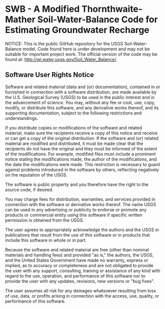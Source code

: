 SWB - A Modified Thornthwaite-Mather Soil-Water-Balance Code for Estimating Groundwater Recharge
================================================================================================

NOTICE: This is the public GitHub repository for the USGS Soil-Water-Balance model.
Code found here is under development and may not be suitable for
important project work. The official version of the code may be found at:
<http://wi.water.usgs.gov/Soil_Water_Balance/>.


Software User Rights Notice
----------------------------------

Software and related material (data and (or) documentation), contained in
 or furnished in connection with a software distribution, are made available
 by the U.S. Geological Survey (USGS) to be used in the public
 interest and in the advancement of science. You may, without any fee or cost,
 use, copy, modify, or distribute this software, and any derivative works thereof,
 and its supporting documentation, subject to the following restrictions and understandings.

If you distribute copies or modifications of the software and related material,
 make sure the recipients receive a copy of this notice and receive or can get
 a copy of the original distribution. If the software and (or) related material
 are modified and distributed, it must be made clear that the recipients do not
 have the original and they must be informed of the extent of the modifications.
 For example, modified files must include a prominent notice stating the modifications
 made, the author of the modifications, and the date the modifications were made.
 This restriction is necessary to guard against problems introduced in the software
 by others, reflecting negatively on the reputation of the USGS.

The software is public property and you therefore have the right to the source code, if desired.

You may charge fees for distribution, warranties, and services provided in connection
 with the software or derivative works thereof. The name USGS can be used in any
 advertising or publicity to endorse or promote any products or commercial entity
 using this software if specific written permission is obtained from the USGS.

The user agrees to appropriately acknowledge the authors and the USGS in publications
 that result from the use of this software or in products that include this software in whole or in part.

Because the software and related material are free (other than nominal materials and handling fees)
 and provided "as is," the authors, the USGS, and the United States Government have made no warranty,
 express or implied, as to accuracy or completeness and are not obligated to provide the user with any
 support, consulting, training or assistance of any kind with regard to the use, operation, and performance
 of this software nor to provide the user with any updates, revisions, new versions or "bug fixes".

The user assumes all risk for any damages whatsoever resulting from loss of use, data,
 or profits arising in connection with the access, use, quality, or performance of this software.
